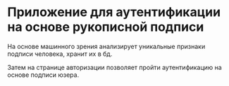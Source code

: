 # Приложение для аутентификации на основе рукописной подписи

На основе машинного зрения анализирует уникальные признаки подписи человека, хранит их в бд.

Затем на странице авторизации позволяет пройти аутентификацию на основе подписи юзера.
